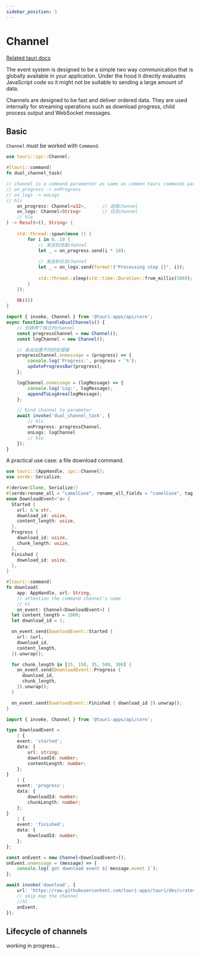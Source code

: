 ```yaml
---
sidebar_position: 3
---
```


# Channel
[Related tauri docs](https://tauri.app/develop/calling-frontend/#channels)

The event system is designed to be a simple two way communication that is globally available in your application. Under the hood it directly evaluates JavaScript code so it might not be suitable to sending a large amount of data.

Channels are designed to be fast and deliver ordered data. They are used internally for streaming operations such as download progress, child process output and WebSocket messages.

## Basic
`Channel` must be worked with `Command`.
```rust
use tauri::ipc::Channel;

#[tauri::command]
fn dual_channel_task(

// channel is a command paramenter as same as common tauri commands parameters
// on_progress -> onProgress
// on_logs -> onLogs
// hls
    on_progress: Channel<u32>,      // 进度channel
    on_logs: Channel<String>        // 日志channel
    // hle
) -> Result<(), String> {
    
    std::thread::spawn(move || {
        for i in 0..10 {
            // 发送到进度channel
            let _ = on_progress.send(i * 10);
            
            // 发送到日志channel
            let _ = on_logs.send(format!("Processing step {}", i));
            
            std::thread::sleep(std::time::Duration::from_millis(500));
        }
    });
    
    Ok(())
}
```

```typescript
import { invoke, Channel } from '@tauri-apps/api/core';
async function handleDualChannels() {
    // 创建两个独立的channel
    const progressChannel = new Channel();
    const logChannel = new Channel();

    // 各自设置不同的处理器
    progressChannel.onmessage = (progress) => {
        console.log('Progress:', progress + '%');
        updateProgressBar(progress);
    };

    logChannel.onmessage = (logMessage) => {
        console.log('Log:', logMessage);
        appendToLogArea(logMessage);
    };

    // bind channel to parameter
    await invoke('dual_channel_task', {
        // hls
        onProgress: progressChannel,
        onLogs: logChannel
        // hle
    });
}
```

A practical use case: a file download command.
```rust
use tauri::{AppHandle, ipc::Channel};
use serde::Serialize;

#[derive(Clone, Serialize)]
#[serde(rename_all = "camelCase", rename_all_fields = "camelCase", tag = "event", content = "data")]
enum DownloadEvent<'a> {
  Started {
    url: &'a str,
    download_id: usize,
    content_length: usize,
  },
  Progress {
    download_id: usize,
    chunk_length: usize,
  },
  Finished {
    download_id: usize,
  },
}

#[tauri::command]
fn download(
    app: AppHandle, url: String, 
    // attention the command channel's name
    // hl
    on_event: Channel<DownloadEvent>) {
  let content_length = 1000;
  let download_id = 1;

  on_event.send(DownloadEvent::Started {
    url: &url,
    download_id,
    content_length,
  }).unwrap();

  for chunk_length in [15, 150, 35, 500, 300] {
    on_event.send(DownloadEvent::Progress {
      download_id,
      chunk_length,
    }).unwrap();
  }

  on_event.send(DownloadEvent::Finished { download_id }).unwrap();
}
```
```typescript
import { invoke, Channel } from '@tauri-apps/api/core';

type DownloadEvent =
    | {
    event: 'started';
    data: {
        url: string;
        downloadId: number;
        contentLength: number;
    };
}
    | {
    event: 'progress';
    data: {
        downloadId: number;
        chunkLength: number;
    };
}
    | {
    event: 'finished';
    data: {
        downloadId: number;
    };
};

const onEvent = new Channel<DownloadEvent>();
onEvent.onmessage = (message) => {
    console.log(`got download event ${ message.event }`);
};

await invoke('download', {
    url: 'https://raw.githubusercontent.com/tauri-apps/tauri/dev/crates/tauri-schema-generator/schemas/config.schema.json',
    // skip map the channel
    //hl
    onEvent,
});
```

## Lifecycle of channels

[//]: # (TODO)
working in progress...